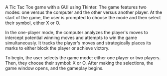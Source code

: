 A Tic Tac Toe game with a GUI using Tkinter. The game features two modes: one versus the computer and the other versus another player. At the start of the game, the user is prompted to choose the mode and then select their symbol, either X or O.

In the one-player mode, the computer analyzes the player's moves to intercept potential winning moves and attempts to win the game simultaneously. It tracks the player's moves and strategically places its marks to either block the player or achieve victory.

To begin, the user selects the game mode: either one player or two players. Then, they choose their symbol: X or O. After making the selections, the game window opens, and the gameplay begins.
